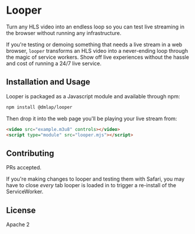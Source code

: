 # Looper
Turn any HLS video into an endless loop so you can test live streaming
in the browser without running any infrastructure.

If you're testing or demoing something that needs a live stream in a
web browser, `looper` transforms an HLS video into a never-ending loop
through the magic of service workers. Show off live experiences
without the hassle and cost of running a 24/7 live service.

## Installation and Usage
Looper is packaged as a Javascript module and available through npm:

```sh
npm install @dmlap/looper
```

Then drop it into the web page you'll be playing your live stream from:

```html
<video src="example.m3u8" controls></video>
<script type="module" src="looper.mjs"></script>
```

## Contributing

PRs accepted.

If you're making changes to looper and testing them with Safari, you
may have to close _every_ tab looper is loaded in to trigger a
re-install of the ServiceWorker.
## License
Apache 2
